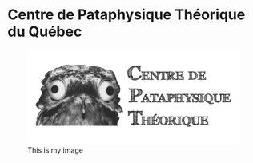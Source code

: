 # Centre de Pataphysique Théorique du Québec

<figure>
<img src="LogoCPT.jpg" alt="Oiseau pas beau" loading="lazy">
  <figcaption>This is my image</figcaption>
</figure>
